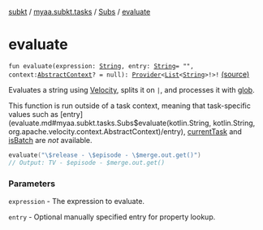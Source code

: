 [subkt](../../index.md) / [myaa.subkt.tasks](../index.md) / [Subs](index.md) / [evaluate](./evaluate.md)

# evaluate

`fun evaluate(expression: `[`String`](https://kotlinlang.org/api/latest/jvm/stdlib/kotlin/-string/index.html)`, entry: `[`String`](https://kotlinlang.org/api/latest/jvm/stdlib/kotlin/-string/index.html)` = "", context: `[`AbstractContext`](https://velocity.apache.org/engine/2.2/apidocs/org/apache/velocity/context/AbstractContext.html)`? = null): `[`Provider`](https://docs.gradle.org/current/javadoc/org/gradle/api/provider/Provider.html)`<`[`List`](https://kotlinlang.org/api/latest/jvm/stdlib/kotlin.collections/-list/index.html)`<`[`String`](https://kotlinlang.org/api/latest/jvm/stdlib/kotlin/-string/index.html)`>!>!` [(source)](https://github.com/Myaamori/SubKt/blob/0.1.7/src/main/kotlin/myaa/subkt/tasks/plugin.kt#L463)

Evaluates a string using [Velocity](https://velocity.apache.org/engine/2.2/user-guide.html),
splits it on `|`, and processes it with [glob](../org.gradle.api.-project/glob.md).

This function is run outside of a task context, meaning that task-specific values such as
[entry](evaluate.md#myaa.subkt.tasks.Subs$evaluate(kotlin.String, kotlin.String, org.apache.velocity.context.AbstractContext)/entry), [currentTask](../org.gradle.api.-task/current-task.md) and [isBatch](is-batch.md) are *not* available.

``` kotlin
evaluate("\$release - \$episode - \$merge.out.get()")
// Output: TV - $episode - $merge.out.get()
```

### Parameters

`expression` - The expression to evaluate.

`entry` - Optional manually specified entry for property lookup.